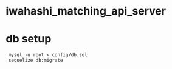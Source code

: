 # iwahashi_matching_api_server

# db setup
```
 mysql -u root < config/db.sql
 sequelize db:migrate
```
